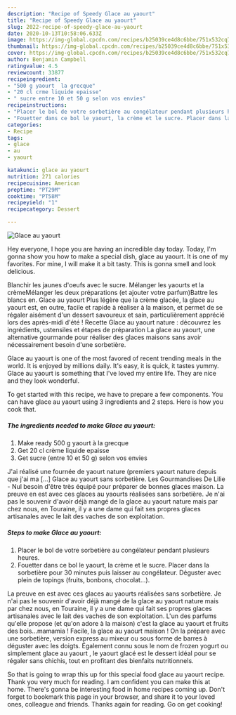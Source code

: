 ```yaml
---
description: "Recipe of Speedy Glace au yaourt"
title: "Recipe of Speedy Glace au yaourt"
slug: 2022-recipe-of-speedy-glace-au-yaourt
date: 2020-10-13T10:58:06.633Z
image: https://img-global.cpcdn.com/recipes/b25039ce4d8c6bbe/751x532cq70/glace-au-yaourt-photo-principale-de-la-recette.jpg
thumbnail: https://img-global.cpcdn.com/recipes/b25039ce4d8c6bbe/751x532cq70/glace-au-yaourt-photo-principale-de-la-recette.jpg
cover: https://img-global.cpcdn.com/recipes/b25039ce4d8c6bbe/751x532cq70/glace-au-yaourt-photo-principale-de-la-recette.jpg
author: Benjamin Campbell
ratingvalue: 4.5
reviewcount: 33877
recipeingredient:
- "500 g yaourt  la grecque"
- "20 cl crme liquide epaisse"
- " sucre entre 10 et 50 g selon vos envies"
recipeinstructions:
- "Placer le bol de votre sorbetière au congélateur pendant plusieurs heures."
- "Fouetter dans ce bol le yaourt, la crème et le sucre. Placer dans la sorbetière pour 30 minutes puis laisser au congélateur. Déguster avec plein de topings (fruits, bonbons, chocolat...)."
categories:
- Recipe
tags:
- glace
- au
- yaourt

katakunci: glace au yaourt 
nutrition: 271 calories
recipecuisine: American
preptime: "PT29M"
cooktime: "PT58M"
recipeyield: "1"
recipecategory: Dessert

---
```



![Glace au yaourt](https://img-global.cpcdn.com/recipes/b25039ce4d8c6bbe/751x532cq70/glace-au-yaourt-photo-principale-de-la-recette.jpg)

Hey everyone, I hope you are having an incredible day today. Today, I'm gonna show you how to make a special dish, glace au yaourt. It is one of my favorites. For mine, I will make it a bit tasty. This is gonna smell and look delicious.

Blanchir les jaunes d&#39;oeufs avec le sucre. Mélanger les yaourts et la crèmeMélanger les deux préparations (et ajouter votre parfum)Battre les blancs en. Glace au yaourt Plus légère que la crème glacée, la glace au yaourt est, en outre, facile et rapide à réaliser à la maison, et permet de se régaler aisément d&#39;un dessert savoureux et sain, particulièrement apprécié lors des après-midi d&#39;été ! Recette Glace au yaourt nature : découvrez les ingrédients, ustensiles et étapes de préparation La glace au yaourt, une alternative gourmande pour réaliser des glaces maisons sans avoir nécessairement besoin d&#39;une sorbetière.

Glace au yaourt is one of the most favored of recent trending meals in the world. It is enjoyed by millions daily. It's easy, it is quick, it tastes yummy. Glace au yaourt is something that I've loved my entire life. They are nice and they look wonderful.


To get started with this recipe, we have to prepare a few components. You can have glace au yaourt using 3 ingredients and 2 steps. Here is how you cook that.

<!--inarticleads1-->

##### The ingredients needed to make Glace au yaourt:

1. Make ready 500 g yaourt à la grecque
1. Get 20 cl crème liquide epaisse
1. Get  sucre (entre 10 et 50 g) selon vos envies


J&#39;ai réalisé une fournée de yaourt nature (premiers yaourt nature depuis que j&#39;ai ma […] Glace au yaourt sans sorbetière. Les Gourmandises De Lilie - Nul besoin d&#39;être très équipé pour préparer de bonnes glaces maison. La preuve en est avec ces glaces au yaourts réalisées sans sorbetière. Je n&#39;ai pas le souvenir d&#39;avoir déjà mangé de la glace au yaourt nature mais par chez nous, en Touraine, il y a une dame qui fait ses propres glaces artisanales avec le lait des vaches de son exploitation. 

<!--inarticleads2-->

##### Steps to make Glace au yaourt:

1. Placer le bol de votre sorbetière au congélateur pendant plusieurs heures.
1. Fouetter dans ce bol le yaourt, la crème et le sucre. Placer dans la sorbetière pour 30 minutes puis laisser au congélateur. Déguster avec plein de topings (fruits, bonbons, chocolat...).


La preuve en est avec ces glaces au yaourts réalisées sans sorbetière. Je n&#39;ai pas le souvenir d&#39;avoir déjà mangé de la glace au yaourt nature mais par chez nous, en Touraine, il y a une dame qui fait ses propres glaces artisanales avec le lait des vaches de son exploitation. L&#39;un des parfums qu&#39;elle propose (et qu&#39;on adore à la maison) c&#39;est la glace au yaourt et fruits des bois…mamamia ! Facile, la glace au yaourt maison ! On la prépare avec une sorbetière, version express au mixeur ou sous forme de barres à déguster avec les doigts. Également connu sous le nom de frozen yogurt ou simplement glace au yaourt , le yaourt glacé est le dessert idéal pour se régaler sans chichis, tout en profitant des bienfaits nutritionnels. 

So that is going to wrap this up for this special food glace au yaourt recipe. Thank you very much for reading. I am confident you can make this at home. There's gonna be interesting food in home recipes coming up. Don't forget to bookmark this page in your browser, and share it to your loved ones, colleague and friends. Thanks again for reading. Go on get cooking!
